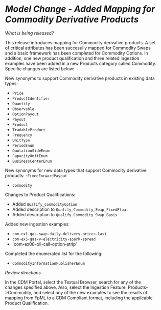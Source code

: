 # *Model Change - Added Mapping for Commodity Derivative Products*

_What is being released?_

This release introduces mapping for Commodity derivative products.  A set of critical attributes has been succesully mapped for Commodity Swaps and a basic framework has been completed for Commodity Options.  In addition, one new product qualification and three related ingestion examples have been added in a new Products category called Commodity.  Specific changes are listed below:

New synonyms to support Commodity derivative products in existing data types:
- `Price`
- `ProductIdentifier`
- `Quantity`
- `Observable`
- `OptionPayout`
- `Payout`
- `Product`
- `TradableProduct`
- `Frequency`
- `UnitType`
- `PeriodEnum`
- `QuotationSideEnum`
- `CapacityUnitEnum`
- `BusinessCenterEnum`

New synonyms for new data types that support Commodity derivative products:
-`FixedForwardPayout`
- `Commodity`

Changes to Product Qualifications:
- Added `Qualify_CommodityOption`
- Added description to `Qualify_Commodity_Swap_FixedFloat`
- Added description to `Qualify_Commodity_Swap_Basis`

Added new ingestion examples:
- `com-ex1-gas-swap-daily-delivery-prices-last`
- `com-ex5-gas-v-electricity-spark-spread`
- `com-ex08-oil-call-option-strip'

Completed the enumerated list for the following:
- `CommodityInformationPublisherEnum`

_Review directions_

In the CDM Portal, select the Textual Browser, search for any of the changes specified above.  Also, select the Ingestion Feature, Products->Commodity, and select any of the new examples to see the results of mapping from FpML to a CDM Compliant format, including the applicable Product Qualification. 

